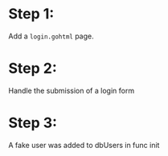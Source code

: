 # Step 1:
Add a ```login.gohtml``` page.

# Step 2:
Handle the submission of a login form

# Step 3:
A fake user was added to dbUsers in func init
